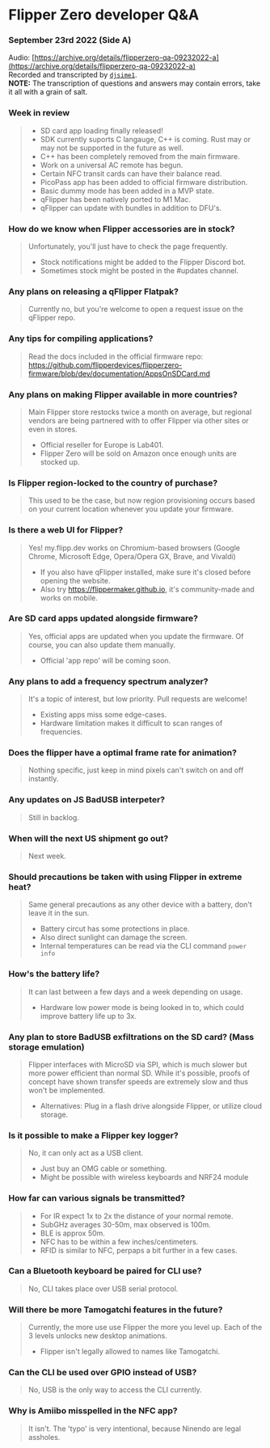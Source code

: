 # Flipper Zero developer Q&A
### September 23rd 2022 (Side A)

Audio: [https://archive.org/details/flipperzero-qa-09232022-a](https://archive.org/details/flipperzero-qa-09232022-a)  
Recorded and transcripted by [`djsime1`](https://dj.je).  
**NOTE:** The transcription of questions and answers may contain errors, take it all with a grain of salt.

### Week in review
> - SD card app loading finally released!
> - SDK currently suports C langauge, C++ is coming. Rust may or may not be supported in the future as well.
> - C++ has been completely removed from the main firmware.
> - Work on a universal AC remote has begun.
> - Certain NFC transit cards can have their balance read.
> - PicoPass app has been added to official firmware distribution.
> - Basic dummy mode has been added in a MVP state.
> - qFlipper has been natively ported to M1 Mac.
> - qFlipper can update with bundles in addition to DFU's.

### How do we know when Flipper accessories are in stock?
> Unfortunately, you'll just have to check the page frequently.
> - Stock notifications might be added to the Flipper Discord bot.
> - Sometimes stock might be posted in the #updates channel.

### Any plans on releasing a qFlipper Flatpak?
> Currently no, but you're welcome to open a request issue on the qFlipper repo.

### Any tips for compiling applications?
> Read the docs included in the official firmware repo: https://github.com/flipperdevices/flipperzero-firmware/blob/dev/documentation/AppsOnSDCard.md

### Any plans on making Flipper available in more countries?
> Main Flipper store restocks twice a month on average, but regional vendors are being partnered with to offer Flipper via other sites or even in stores.
> - Official reseller for Europe is Lab401.
> - Flipper Zero will be sold on Amazon once enough units are stocked up.

### Is Flipper region-locked to the country of purchase?
> This used to be the case, but now region provisioning occurs based on your current location whenever you update your firmware.

### Is there a web UI for Flipper?
> Yes! my.flipp.dev works on Chromium-based browsers (Google Chrome, Microsoft Edge, Opera/Opera GX, Brave, and Vivaldi)
> - If you also have qFlipper installed, make sure it's closed before opening the website.
> - Also try https://flippermaker.github.io, it's community-made and works on mobile.

### Are SD card apps updated alongside firmware?
> Yes, official apps are updated when you update the firmware. Of course, you can also update them manually.
> - Official 'app repo' will be coming soon.

### Any plans to add a frequency spectrum analyzer?
> It's a topic of interest, but low priority. Pull requests are welcome!
> - Existing apps miss some edge-cases.
> - Hardware limitation makes it difficult to scan ranges of frequencies.

### Does the flipper have a optimal frame rate for animation?
> Nothing specific, just keep in mind pixels can't switch on and off instantly.

### Any updates on JS BadUSB interpeter?
> Still in backlog.

### When will the next US shipment go out?
> Next week.

### Should precautions be taken with using Flipper in extreme heat?
> Same general precautions as any other device with a battery, don't leave it in the sun.
> - Battery circut has some protections in place.
> - Also direct sunlight can damage the screen.
> - Internal temperatures can be read via the CLI command `power info`

### How's the battery life?
> It can last between a few days and a week depending on usage.
> - Hardware low power mode is being looked in to, which could improve battery life up to 3x.

### Any plan to store BadUSB exfiltrations on the SD card? (Mass storage emulation)
> Flipper interfaces with MicroSD via SPI, which is much slower but more power efficient than normal SD. While it's possible, proofs of concept have shown transfer speeds are extremely slow and thus won't be implemented.
> - Alternatives: Plug in a flash drive alongside Flipper, or utilize cloud storage.

### Is it possible to make a Flipper key logger?
> No, it can only act as a USB client.
> - Just buy an OMG cable or something.
> - Might be possible with wireless keyboards and NRF24 module

### How far can various signals be transmitted?
> - For IR expect 1x to 2x the distance of your normal remote.
> - SubGHz averages 30-50m, max observed is 100m.
> - BLE is approx 50m.
> - NFC has to be within a few inches/centimeters.
> - RFID is similar to NFC, perpaps a bit further in a few cases.

### Can a Bluetooth keyboard be paired for CLI use?
> No, CLI takes place over USB serial protocol.

### Will there be more Tamogatchi features in the future?
> Currently, the more use use Flipper the more you level up. Each of the 3 levels unlocks new desktop animations.
> - Flipper isn't legally allowed to names like Tamogatchi.

### Can the CLI be used over GPIO instead of USB?
> No, USB is the only way to access the CLI currently.

### Why is Amiibo misspelled in the NFC app?
> It isn't. The 'typo' is very intentional, because Ninendo are legal assholes.